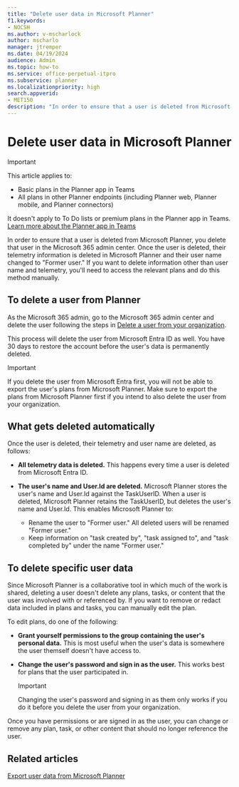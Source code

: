 ```yaml
---
title: "Delete user data in Microsoft Planner"
f1.keywords:
- NOCSH
ms.author: v-mscharlock
author: mscharlo
manager: jtremper
ms.date: 04/19/2024
audience: Admin
ms.topic: how-to
ms.service: office-perpetual-itpro
ms.subservice: planner
ms.localizationpriority: high
search.appverid:
- MET150
description: "In order to ensure that a user is deleted from Microsoft Planner, you delete that user in the Microsoft 365 admin center. "
---
```


# Delete user data in Microsoft Planner

> [!IMPORTANT]
>
> This article applies to:
>
> - Basic plans in the Planner app in Teams
> - All plans in other Planner endpoints (including Planner web, Planner mobile, and Planner connectors)
>
> It doesn't apply to To Do lists or premium plans in the Planner app in Teams. [Learn more about the Planner app in Teams](/microsoftteams/manage-planner-app)

In order to ensure that a user is deleted from Microsoft Planner, you delete that user in the Microsoft 365 admin center. Once the user is deleted, their telemetry information is deleted in Microsoft Planner and their user name changed to "Former user." If you want to delete information other than user name and telemetry, you'll need to access the relevant plans and do this method manually.

## To delete a user from Planner

As the Microsoft 365 admin, go to the Microsoft 365 admin center and delete the user following the steps in [Delete a user from your organization](https://support.office.com/article/delete-a-user-from-your-organization-d5155593-3bac-4d8d-9d8b-f4513a81479e).

This process will delete the user from Microsoft Entra ID as well. You have 30 days to restore the account before the user's data is permanently deleted.

> [!IMPORTANT]
> If you delete the user from Microsoft Entra first, you will not be able to export the user's plans from Microsoft Planner. Make sure to export the plans from Microsoft Planner first if you intend to also delete the user from your organization.

## What gets deleted automatically

Once the user is deleted, their telemetry and user name are deleted, as follows:

- **All telemetry data is deleted.**    This happens every time a user is deleted from Microsoft Entra ID.
- **The user's name and User.Id are deleted.**    Microsoft Planner stores the user's name and User.Id against the TaskUserID. When a user is deleted, Microsoft Planner retains the TaskUserID, but deletes the user's name and User.Id. This enables Microsoft Planner to:

  - Rename the user to "Former user." All deleted users will be renamed "Former user."
  - Keep information on "task created by", "task assigned to", and "task completed by" under the name "Former user."

## To delete specific user data

Since Microsoft Planner is a collaborative tool in which much of the work is shared, deleting a user doesn't delete any plans, tasks, or content that the user was involved with or referenced by. If you want to remove or redact data included in plans and tasks, you can manually edit the plan.

To edit plans, do one of the following:

- **Grant yourself permissions to the group containing the user's personal data.**    This is most useful when the user's data is somewhere the user themself doesn't have access to.
- **Change the user's password and sign in as the user.**   This works best for plans that the user participated in.

    > [!IMPORTANT]
    > Changing the user's password and signing in as them only works if you do it before you delete the user from your organization.

Once you have permissions or are signed in as the user, you can change or remove any plan, task, or other content that should no longer reference the user.

## Related articles

[Export user data from Microsoft Planner](export-user-data.md)
